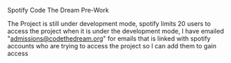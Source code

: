 Spotify Code The Dream Pre-Work

The Project is still under development mode, spotify limits 20 users to access the project when it is under the development mode, I have emailed "admissions@codethedream.org" for emails that is linked with spotify accounts who are trying to access the project so I can add them to gain access

